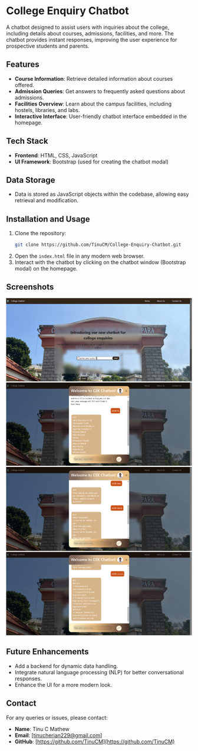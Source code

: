 # College Enquiry Chatbot

A chatbot designed to assist users with inquiries about the college, including details about courses, admissions, facilities, and more. The chatbot provides instant responses, improving the user experience for prospective students and parents.

## Features

- **Course Information**: Retrieve detailed information about courses offered.
- **Admission Queries**: Get answers to frequently asked questions about admissions.
- **Facilities Overview**: Learn about the campus facilities, including hostels, libraries, and labs.
- **Interactive Interface**: User-friendly chatbot interface embedded in the homepage.

## Tech Stack

- **Frontend**: HTML, CSS, JavaScript
- **UI Framework**: Bootstrap (used for creating the chatbot modal)

## Data Storage

- Data is stored as JavaScript objects within the codebase, allowing easy retrieval and modification.

## Installation and Usage

1. Clone the repository:
   ```bash
   git clone https://github.com/TinuCM/College-Enquiry-Chatbot.git
   ```
2. Open the `index.html` file in any modern web browser.
3. Interact with the chatbot by clicking on the chatbot window (Bootstrap modal) on the homepage.

## Screenshots

![Chatbot Home Page](screenshots/ss1.png)
![Chatbot Interaction](screenshots/ss2.png)
![Fee Details](screenshots/ss3.png)
![Course Details](screenshots/ss4.png)

## Future Enhancements

- Add a backend for dynamic data handling.
- Integrate natural language processing (NLP) for better conversational responses.
- Enhance the UI for a more modern look.

## Contact

For any queries or issues, please contact:

- **Name**: Tinu C Mathew
- **Email**: [tinucherian229@gmail.com]
- **GitHub**: [https://github.com/TinuCM](https://github.com/TinuCM)

